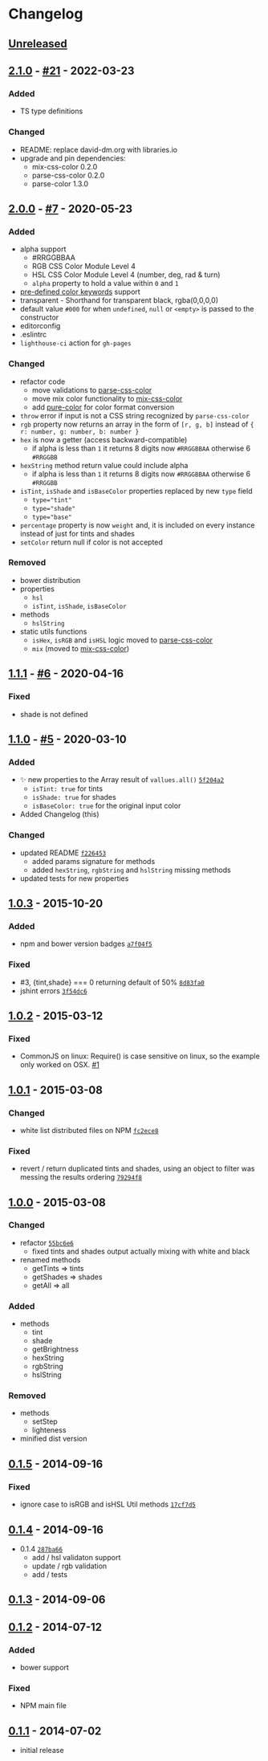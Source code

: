 # Changelog

## [Unreleased]

## [2.1.0] - [#21](https://github.com/noeldelgado/values.js/pull/21) - 2022-03-23
### Added
- TS type definitions
### Changed
- README: replace david-dm.org with libraries.io
- upgrade and pin dependencies:
  - mix-css-color 0.2.0
  - parse-css-color 0.2.0
  - parse-color 1.3.0

## [2.0.0] - [#7](https://github.com/noeldelgado/values.js/pull/7) - 2020-05-23
### Added
- alpha support
  - #RRGGBBAA
  - RGB CSS Color Module Level 4
  - HSL CSS Color Module Level 4 (number, deg, rad & turn)
  - `alpha` property to hold a value within `0` and `1`
- [pre-defined color keywords](https://www.w3.org/wiki/CSS/Properties/color/keywords) support
- transparent - Shorthand for transparent black, rgba(0,0,0,0)
- default value `#000` for when `undefined`, `null`  or `<empty>` is passed to the constructor
- editorconfig
- .eslintrc
- `lighthouse-ci` action for `gh-pages`

### Changed
- refactor code
  - move validations to [parse-css-color](https://github.com/noeldelgado/parse-css-color)
  - move mix color functionality to [mix-css-color](https://github.com/noeldelgado/mix-css-color)
  - add [pure-color](https://github.com/WickyNilliams/pure-color) for color format conversion
- `throw` error if input is not a CSS string recognized by `parse-css-color`
- `rgb` property now returns an array in the form of `[r, g, b]` instead of `{ r: number, g: number, b: number }`
- `hex` is now a getter (access backward-compatible)
  - if alpha is less than `1` it returns 8 digits now `#RRGGBBAA` otherwise 6 `#RRGGBB`
- `hexString` method return value could include alpha
  - if alpha is less than `1` it returns 8 digits now `#RRGGBBAA` otherwise 6 `#RRGGBB`
- `isTint`, `isShade` and `isBaseColor` properties replaced by new `type` field
  - `type="tint"`
  - `type="shade"`
  - `type="base"`
- `percentage` property is now `weight` and, it is included on every instance instead of just for tints and shades
- `setColor` return null if color is not accepted

### Removed
- bower distribution
- properties
  - `hsl`
  - `isTint`, `isShade`, `isBaseColor`
- methods
  - `hslString`
- static utils functions
  - `isHex`, `isRGB` and `isHSL` logic moved to [parse-css-color](https://github.com/noeldelgado/parse-css-color)
  - `mix` (moved to [mix-css-color](https://github.com/noeldelgado/mix-css-color))

## [1.1.1] - [#6](https://github.com/noeldelgado/values.js/pull/6) - 2020-04-16
### Fixed
- shade is not defined

## [1.1.0] - [#5](https://github.com/noeldelgado/values.js/pull/5) - 2020-03-10
### Added
- ✨ new properties to the Array result of `vallues.all()` [`5f204a2`](https://github.com/noeldelgado/values.js/commit/5f204a2b4757bf0e2e77910ae50f44bbb19af56f)
  - `isTint: true` for tints
  - `isShade: true` for shades
  - `isBaseColor: true` for the original input color
- Added Changelog (this)

### Changed
- updated README [`f226453`](https://github.com/noeldelgado/values.js/commit/5f204a2b4757bf0e2e77910ae50f44bbb19af56f)
  - added params signature for methods
  - added `hexString`, `rgbString` and `hslString` missing methods
- updated tests for new properties

## [1.0.3] - 2015-10-20
### Added
- npm and bower version badges [`a7f04f5`](https://github.com/noeldelgado/values.js/commit/a7f04f5f1b55580a8d5c3583648bfdb398c0b5bd)

### Fixed
- #3, {tint,shade} === 0 returning default of 50% [`8d83fa0`](https://github.com/noeldelgado/values.js/commit/8d83fa003a6011352034e6d858afcc55e6009e2d)
- jshint errors [`3f54dc6`](https://github.com/noeldelgado/values.js/commit/3f54dc697814582514063e1feda9053d97b76eae)

## [1.0.2] - 2015-03-12
### Fixed
- CommonJS on linux: Require() is case sensitive on linux, so the example only worked on OSX. [#1](https://github.com/noeldelgado/values.js/pull/1)

## [1.0.1] - 2015-03-08
### Changed
- white list distributed files on NPM [`fc2ece8`](https://github.com/noeldelgado/values.js/commit/fc2ece8da029a3d8b27e910371342400542a1bc8)

### Fixed
- revert / return duplicated tints and shades, using an object to filter was messing the results ordering [`79294f8`](https://github.com/noeldelgado/values.js/commit/79294f81dba7fbe1358a7ba41bfa2b91a78c6eb1)

## [1.0.0] - 2015-03-08
### Changed
- refactor [`55bc6e6`](https://github.com/noeldelgado/values.js/commit/55bc6e69d5dccfcd73178f990a2b87636f8d34fc)
  - fixed tints and shades output actually mixing with white and black
- renamed methods
  - getTints => tints
  - getShades => shades
  - getAll => all

### Added
- methods
  - tint
  - shade
  - getBrightness
  - hexString
  - rgbString
  - hslString

### Removed
- methods
  - setStep
  - lighteness
- minified dist version

## [0.1.5] - 2014-09-16
### Fixed
- ignore case to isRGB and isHSL Util methods [`17cf7d5`](https://github.com/noeldelgado/values.js/commit/17cf7d55b105db314a623eb18c7d3349ab939f68)

## [0.1.4] - 2014-09-16
- 0.1.4 [`287ba66`](https://github.com/noeldelgado/values.js/commit/287ba6654c327d84debac31f30b77e73cb4aaaed)
  - add / hsl validaton support
  - update / rgb validation
  - add / tests

## [0.1.3] - 2014-09-06
## [0.1.2] - 2014-07-12
### Added
- bower support

### Fixed
- NPM main file

## [0.1.1] - 2014-07-02
- initial release

[Unreleased]: https://github.com/noeldelgado/values.js/compare/v2.1.0...HEAD
[2.1.0]: https://github.com/noeldelgado/values.js/compare/v2.0.0...v2.1.0
[2.0.0]: https://github.com/noeldelgado/values.js/compare/v1.1.1...v2.0.0
[1.1.1]: https://github.com/noeldelgado/values.js/compare/v1.1.0...v1.1.1
[1.1.0]: https://github.com/noeldelgado/values.js/compare/v1.0.3...v1.1.0
[1.0.3]: https://github.com/noeldelgado/values.js/compare/v1.0.2...v1.0.3
[1.0.2]: https://github.com/noeldelgado/values.js/compare/v1.0.1...v1.0.2
[1.0.1]: https://github.com/noeldelgado/values.js/compare/v1.0.0...v1.0.1
[1.0.0]: https://github.com/noeldelgado/values.js/compare/v0.1.5...v1.0.0
[0.1.5]: https://github.com/noeldelgado/values.js/compare/v0.1.4...v0.1.5
[0.1.4]: https://github.com/noeldelgado/values.js/compare/v0.1.3...v0.1.4
[0.1.3]: https://github.com/noeldelgado/values.js/compare/v0.1.2...v0.1.3
[0.1.2]: https://github.com/noeldelgado/values.js/compare/v0.1.1...v0.1.2
[0.1.1]: https://github.com/noeldelgado/values.js/releases/tag/v0.1.1
